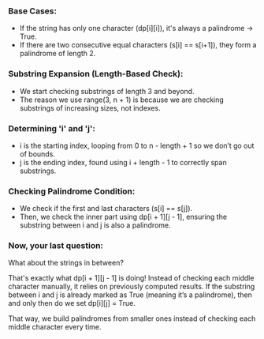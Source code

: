 ### Base Cases:

* If the string has only one character (dp[i][i]), it's always a palindrome → True.
* If there are two consecutive equal characters (s[i] == s[i+1]), they form a palindrome of length 2.
### Substring Expansion (Length-Based Check):

* We start checking substrings of length 3 and beyond.
* The reason we use range(3, n + 1) is because we are checking substrings of increasing sizes, not indexes.
### Determining 'i' and 'j':

* i is the starting index, looping from 0 to n - length + 1 so we don’t go out of bounds.
* j is the ending index, found using i + length - 1 to correctly span substrings.
### Checking Palindrome Condition:

* We check if the first and last characters (s[i] == s[j]).
* Then, we check the inner part using dp[i + 1][j - 1], ensuring the substring between i and j is also a palindrome.
### Now, your last question:

What about the strings in between?

That's exactly what dp[i + 1][j - 1] is doing! Instead of checking each middle character manually, it relies on previously computed results. If the substring between i and j is already marked as True (meaning it’s a palindrome), then and only then do we set dp[i][j] = True.

That way, we build palindromes from smaller ones instead of checking each middle character every time.
